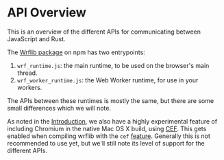 # API Overview

This is an overview of the different APIs for communicating between JavaScript and Rust.

The [Wrflib package](https://www.npmjs.com/package/wrflib) on npm has two entrypoints:
1. `wrf_runtime.js`: the main runtime, to be used on the browser's main thread.
2. `wrf_worker_runtime.js`: the Web Worker runtime, for use in your workers.

The APIs between these runtimes is mostly the same, but there are some small differences which we will note.

As noted in the [Introduction](./introduction.md), we also have a highly experimental feature of including Chromium in the native Mac OS X build, using [CEF](https://bitbucket.org/chromiumembedded/cef/src/master/). This gets enabled when compiling wrflib with the `cef` [feature](https://doc.rust-lang.org/cargo/reference/features.html). Generally this is not recommended to use yet, but we'll still note its level of support for the different APIs.

